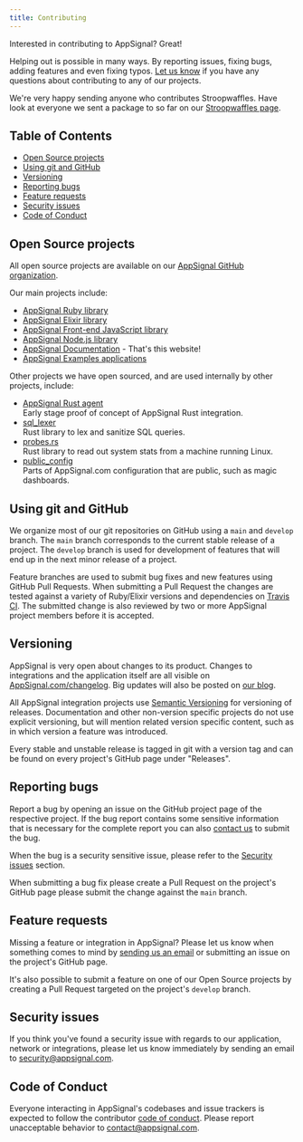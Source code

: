 ```yaml
---
title: Contributing
---
```


Interested in contributing to AppSignal? Great!

Helping out is possible in many ways. By reporting issues, fixing bugs, adding
features and even fixing typos. [Let us know][contact] if you have any
questions about contributing to any of our projects.

We're very happy sending anyone who contributes Stroopwaffles. Have look at
everyone we sent a package to so far on our [Stroopwaffles page][waffles-page].

## Table of Contents

- [Open Source projects](#open-source-projects)
- [Using git and GitHub](#using-git-and-github)
- [Versioning](#versioning)
- [Reporting bugs](#reporting-bugs)
- [Feature requests](#feature-requests)
- [Security issues](#security-issues)
- [Code of Conduct][coc]

## Open Source projects

All open source projects are available on our [AppSignal GitHub organization][github-appsignal].

Our main projects include:

- [AppSignal Ruby library][appsignal-ruby]
- [AppSignal Elixir library][appsignal-elixir]
- [AppSignal Front-end JavaScript library][appsignal-javascript]
- [AppSignal Node.js library][appsignal-nodejs]
- [AppSignal Documentation][appsignal-docs] - That's this website!
- [AppSignal Examples applications][appsignal-examples]

Other projects we have open sourced, and are used internally by other projects,
include:

- [AppSignal Rust agent][appsignal-rust]  
  Early stage proof of concept of AppSignal Rust integration.
- [sql_lexer][sql_lexer]  
  Rust library to lex and sanitize SQL queries.
- [probes.rs][probes-rs]  
  Rust library to read out system stats from a machine running Linux.
- [public_config][public_config]  
  Parts of AppSignal.com configuration that are public, such as magic dashboards.

## Using git and GitHub

We organize most of our git repositories on GitHub using a `main` and
`develop` branch. The `main` branch corresponds to the current stable
release of a project. The `develop` branch is used for development of features
that will end up in the next minor release of a project.

Feature branches are used to submit bug fixes and new features using GitHub
Pull Requests. When submitting a Pull Request the changes are tested against a
variety of Ruby/Elixir versions and dependencies on [Travis
CI][travis-appsignal]. The submitted change is also reviewed by two or more
AppSignal project members before it is accepted.

## Versioning

AppSignal is very open about changes to its product. Changes to integrations
and the application itself are all visible on
[AppSignal.com/changelog][changelog]. Big updates will also be posted on [our
blog][blog].

All AppSignal integration projects use [Semantic Versioning][semver] for
versioning of releases. Documentation and other non-version specific projects
do not use explicit versioning, but will mention related version specific
content, such as in which version a feature was introduced.

Every stable and unstable release is tagged in git with a version tag and can
be found on every project's GitHub page under "Releases".

## Reporting bugs

Report a bug by opening an issue on the GitHub project page of the respective
project. If the bug report contains some sensitive information that is
necessary for the complete report you can also [contact us][contact] to submit
the bug.

When the bug is a security sensitive issue, please refer to the [Security
issues](#security-issues) section.

When submitting a bug fix please create a Pull Request on the project's GitHub
page please submit the change against the `main` branch.

## Feature requests

Missing a feature or integration in AppSignal? Please let us know when
something comes to mind by [sending us an email][contact] or submitting an
issue on the project's GitHub page.

It's also possible to submit a feature on one of our Open Source projects by
creating a Pull Request targeted on the project's `develop` branch.

## Security issues

If you think you've found a security issue with regards to our application,
network or integrations, please let us know immediately by sending an email to
[security@appsignal.com](mailto:security@appsignal.com).

## Code of Conduct

Everyone interacting in AppSignal's codebases and issue trackers is expected
to follow the contributor [code of conduct][coc]. Please report unacceptable
behavior to [contact@appsignal.com][coc-contact].

[contact]: mailto:support@appsignal.com
[blog]: http://blog.appsignal.com/
[changelog]: https://appsignal.com/changelog
[waffles-page]: https://appsignal.com/waffles
[appsignal-ruby]: https://github.com/appsignal/appsignal-ruby
[appsignal-elixir]: https://github.com/appsignal/appsignal-elixir
[appsignal-javascript]: https://github.com/appsignal/appsignal-javascript
[appsignal-nodejs]: https://github.com/appsignal/appsignal-nodejs
[appsignal-rust]: https://github.com/appsignal/appsignal-rs
[appsignal-docs]: https://github.com/appsignal/appsignal-docs
[appsignal-examples]: https://github.com/appsignal/appsignal-examples

[sql_lexer]: https://github.com/appsignal/sql_lexer
[probes-rs]: https://github.com/appsignal/probes-rs
[public_config]: https://github.com/appsignal/public_config

[github-appsignal]: https://github.com/appsignal
[travis-appsignal]: https://travis-ci.org/appsignal
[semver]: http://semver.org/
[coc-contact]: mailto:contact@appsignal.com
[coc]: /appsignal/code-of-conduct.html
